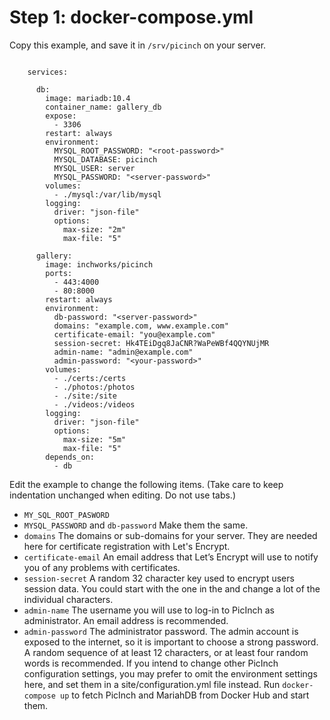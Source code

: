 # Step 1: docker-compose.yml
Copy this example, and save it in `/srv/picinch` on your server.
```	version: '3'
	
	services:
	
	  db:
	    image: mariadb:10.4
	    container_name: gallery_db
	    expose:
	      - 3306
	    restart: always
	    environment:
	      MYSQL_ROOT_PASSWORD: "<root-password>"
	      MYSQL_DATABASE: picinch
	      MYSQL_USER: server
	      MYSQL_PASSWORD: "<server-password>"
	    volumes:
	      - ./mysql:/var/lib/mysql
	    logging:
	      driver: "json-file"
	      options:
	        max-size: "2m"
	        max-file: "5"
	  
	  gallery:
	    image: inchworks/picinch
	    ports:
	      - 443:4000
	      - 80:8000
	    restart: always
	    environment:
	      db-password: "<server-password>"
	      domains: "example.com, www.example.com"
	      certificate-email: "you@example.com"
	      session-secret: Hk4TEiDgq8JaCNR?WaPeWBf4QQYNUjMR
	      admin-name: "admin@example.com"
	      admin-password: "<your-password>"
	    volumes:
	      - ./certs:/certs 
	      - ./photos:/photos
	      - ./site:/site
	      - ./videos:/videos 
	    logging:
	      driver: "json-file"
	      options:
	        max-size: "5m"
	        max-file: "5"
	    depends_on:
	      - db
```
Edit the example to change the following items. (Take care to keep indentation unchanged when editing. Do not use tabs.)
- `MY_SQL_ROOT_PASWORD`
- `MYSQL_PASSWORD` and `db-password` Make them the same.
- `domains` The domains or sub-domains for your server. They are needed here for certificate registration with Let's Encrypt.
- `certificate-email` An email address that Let’s Encrypt will use to notify you of any problems with certificates.
- `session-secret` A random 32 character key used to encrypt users session data. You could start with the one in the and change a lot of the individual characters.
- `admin-name` The username you will use to log-in to PicInch as administrator. An email address is recommended.
- `admin-password` The administrator password. The admin account is exposed to the internet, so it is important to choose a strong password. A random sequence of at least 12 characters, or at least four random words is recommended.
If you intend to change other PicInch configuration settings, you may prefer to omit the environment settings here, and set them in a site/configuration.yml file instead.
Run `docker-compose up` to fetch PicInch and MariahDB from Docker Hub and start them.
